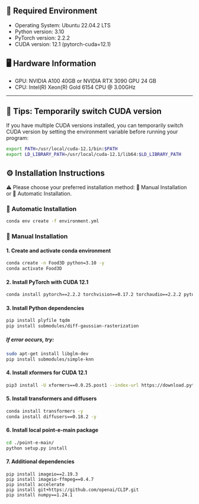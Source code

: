 
## 🚀 Required Environment
- Operating System: Ubuntu 22.04.2 LTS  
- Python version: 3.10  
- PyTorch version: 2.2.2  
- CUDA version: 12.1 (pytorch-cuda=12.1)  
## 🖥️ Hardware Information

- GPU: NVIDIA A100 40GB  or  NVIDIA RTX 3090 GPU 24 GB
- CPU: Intel(R) Xeon(R) Gold 6154 CPU @ 3.00GHz  

---

## 🔧 Tips: Temporarily switch CUDA version

If you have multiple CUDA versions installed, you can temporarily switch CUDA version by setting the environment variable before running your program:

```bash
export PATH=/usr/local/cuda-12.1/bin:$PATH  
export LD_LIBRARY_PATH=/usr/local/cuda-12.1/lib64:$LD_LIBRARY_PATH
```

## ⚙️ Installation Instructions
⚠️ Please choose your preferred installation method: 🔧 Manual Installation or 🤖 Automatic Installation.

### 🤖 Automatic Installation
```bash
conda env create -f environment.yml
```

### 🔧 Manual Installation

#### 1. Create and activate conda environment
```bash
conda create -n Food3D python=3.10 -y  
conda activate Food3D
```
#### 2. Install PyTorch with CUDA 12.1
```bash
conda install pytorch==2.2.2 torchvision==0.17.2 torchaudio==2.2.2 pytorch-cuda=12.1 -c pytorch -c nvidia -y
```
#### 3. Install Python dependencies
```bash
pip install plyfile tqdm  
pip install submodules/diff-gaussian-rasterization
```
##### If error occurs, try:  
```bash
sudo apt-get install libglm-dev  
pip install submodules/simple-knn
```
#### 4. Install xformers for CUDA 12.1
```bash
pip3 install -U xformers==0.0.25.post1 --index-url https://download.pytorch.org/whl/cu121
```
#### 5. Install transformers and diffusers
```bash
conda install transformers -y  
conda install diffusers==0.18.2 -y
```

#### 6. Install local point-e-main package
```bash
cd ./point-e-main/  
python setup.py install
```

#### 7. Additional dependencies
```
pip install imageio==2.19.3  
pip install imageio-ffmpeg==0.4.7  
pip install accelerate  
pip install git+https://github.com/openai/CLIP.git  
pip install numpy==1.24.1  
```



